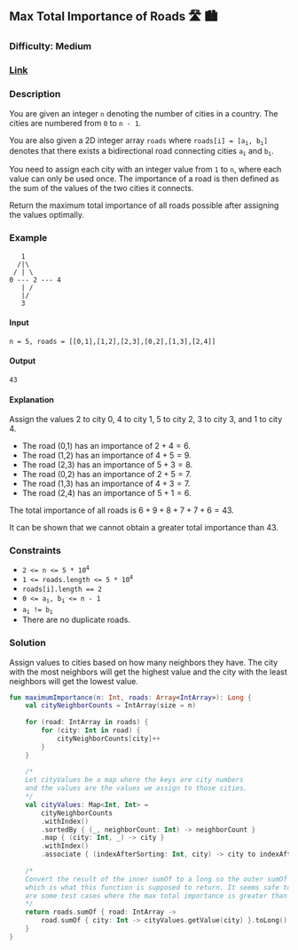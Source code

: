 ## Max Total Importance of Roads :motorway: :cityscape:
### Difficulty: Medium
### [Link](https://leetcode.com/problems/maximum-total-importance-of-roads/)

### Description

You are given an integer `n` denoting the number of cities in a country. The cities are numbered from `0` to `n - 1`.

You are also given a 2D integer array `roads` where <code>roads[i] = [a<sub>i</sub>, b<sub>i</sub>]</code> denotes that there exists a bidirectional road connecting cities <code>a<sub>i</sub></code> and <code>b<sub>i</sub></code>.

You need to assign each city with an integer value from `1` to `n`, where each value can only be used once. The importance of a road is then defined as the sum of the values of the two cities it connects.

Return the maximum total importance of all roads possible after assigning the values optimally.

### Example

```
   1
  /|\
 / | \
0 --- 2 --- 4
   | /
   |/
   3
```

#### Input
`n = 5, roads = [[0,1],[1,2],[2,3],[0,2],[1,3],[2,4]]`

#### Output
`43`

#### Explanation

Assign the values 2 to city 0, 4 to city 1, 5 to city 2, 3 to city 3, and 1 to city 4.

- The road (0,1) has an importance of $2 + 4 = 6$.
- The road (1,2) has an importance of $4 + 5 = 9$.
- The road (2,3) has an importance of $5 + 3 = 8$.
- The road (0,2) has an importance of $2 + 5 = 7$.
- The road (1,3) has an importance of $4 + 3 = 7$.
- The road (2,4) has an importance of $5 + 1 = 6$.

The total importance of all roads is $6 + 9 + 8 + 7 + 7 + 6 = 43$.

It can be shown that we cannot obtain a greater total importance than 43.

### Constraints

- <code>2 <= n <= 5 * 10<sup>4</sup></code>
- <code>1 <= roads.length <= 5 * 10<sup>4</sup></code>
- `roads[i].length == 2`
- <code>0 <= a<sub>i</sub>, b<sub>i</sub> <= n - 1</code>
- <code>a<sub>i</sub> != b<sub>i</sub></code>
- There are no duplicate roads.

### Solution

Assign values to cities based on how many neighbors they have. The city with the most neighbors will get the highest value and the city with the least neighbors will get the lowest value.

```kotlin
fun maximumImportance(n: Int, roads: Array<IntArray>): Long {
    val cityNeighborCounts = IntArray(size = n)
    
    for (road: IntArray in roads) {
        for (city: Int in road) {
            cityNeighborCounts[city]++
        }
    }
    
    /*
    Let cityValues be a map where the keys are city numbers
    and the values are the values we assign to those cities.
    */
    val cityValues: Map<Int, Int> =
        cityNeighborCounts
        .withIndex()
        .sortedBy { (_, neighborCount: Int) -> neighborCount }
        .map { (city: Int, _) -> city }
        .withIndex()
        .associate { (indexAfterSorting: Int, city) -> city to indexAfterSorting + 1 }
    
    /*
    Convert the result of the inner sumOf to a long so the outer sumOf returns a long,
    which is what this function is supposed to return. It seems safe to assume that there
    are some test cases where the max total importance is greater than the int max value.
    */
    return roads.sumOf { road: IntArray ->
        road.sumOf { city: Int -> cityValues.getValue(city) }.toLong()
    }
}
```
